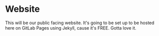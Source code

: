# Website

This will be our public facing website. It's going to be set up to be hosted here on GitLab Pages using Jekyll, cause it's FREE. Gotta love it.
